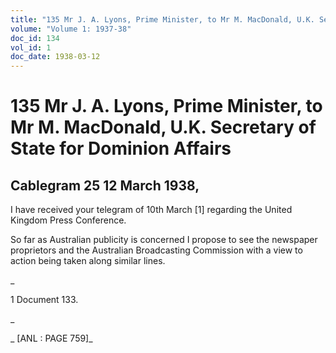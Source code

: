 ```yaml
---
title: "135 Mr J. A. Lyons, Prime Minister, to Mr M. MacDonald, U.K. Secretary of State for Dominion Affairs"
volume: "Volume 1: 1937-38"
doc_id: 134
vol_id: 1
doc_date: 1938-03-12
---
```


# 135 Mr J. A. Lyons, Prime Minister, to Mr M. MacDonald, U.K. Secretary of State for Dominion Affairs

## Cablegram 25 12 March 1938,

I have received your telegram of 10th March [1] regarding the United Kingdom Press Conference.

So far as Australian publicity is concerned I propose to see the newspaper proprietors and the Australian Broadcasting Commission with a view to action being taken along similar lines.

_

1 Document 133.

_

_ [ANL : PAGE 759]_

